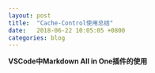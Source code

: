 ```yaml
---
layout: post
title:  "Cache-Control使用总结"
date:   2018-06-22 10:05:05 +0800
categories: blog
---
```

**VSCode中Markdown All in One插件的使用**